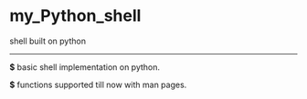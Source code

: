 # my_Python_shell
shell built on python

___________________________________________________________________________________________________________________________________




__$__ basic shell implementation on python.<br>

__$__ functions supported till now with man pages.<br>
      
       
